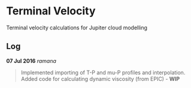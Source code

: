 # Terminal Velocity 
Terminal velocity calculations for Jupiter cloud modelling

## Log
**07 Jul 2016** *ramana*
> Implemented importing of T-P and mu-P profiles and interpolation. 
> Added code for calculating dynamic viscosity (from EPIC) - **WIP**
